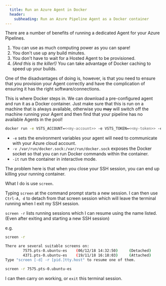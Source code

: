 ```yaml
---
  title: Run an Azure Agent in Docker
  header:
    subheading: Run an Azure Pipeline Agent as a Docker container
---
```


There are a number of benefits of running a dedicated Agent for your Azure Pipelines.

1. You can use as much computing power as you can spare!
1. You don't use up any build minutes.
1. You don't have to wait for a Hosted Agent to be provisioned.
1. _(And this is the killer!)_ You can take advantage of Docker caching to speed up your builds.

One of the disadvantages of doing is, however, is that you need to ensure that you provision your Agent correctly and 
have the complication of ensuring it has the right software/connections.

This is where Docker steps in. We can download a pre-configured agent and run it as a Docker container.
Just make sure that this is run on a machine that is always available, otherwise you ~~may~~ will switch off the machine running your 
Agent and then find that your pipeline has no available Agents in the pool!

```bash
docker run -e VSTS_ACCOUNT=<<my-account>> -e VSTS_TOKEN=<<my-token>> -e VSTS_POOL="<<my-agent-pool>>" -v /var/run/docker.sock:/var/run/docker.sock -it microsoft/vsts-agent
```

* `-e` sets the environment variables your agent will need to communicate with your Azure cloud account.
* `-v /var/run/docker.sock:/var/run/docker.sock` exposes the Docker socket so that you can run Docker commands within the container.
* `-it` run the container in interactive mode.

The problem here is that when you close your SSH session, you can end up killing your running container.

What I do is use `screen`.

Typing `screen` at the command prompt starts a new session. I can then use `Ctrl-A, d` to detach from that screen session which will leave the terminal running when I exit my SSH session.

`screen -r` lists running sessions which I can resume using the name listed. (Even after exiting and starting a new SSH session)

e.g.

```bash
screen -r

There are several suitable screens on:
        7575.pts-0.ubuntu-es    (06/12/18 14:32:50)     (Detached)
        4371.pts-0.ubuntu-es    (19/11/18 16:18:03)     (Attached)
Type "screen [-d] -r [pid.]tty.host" to resume one of them.

screen -r 7575.pts-0.ubuntu-es

```

I can then carry on working, or `exit` this terminal session.
